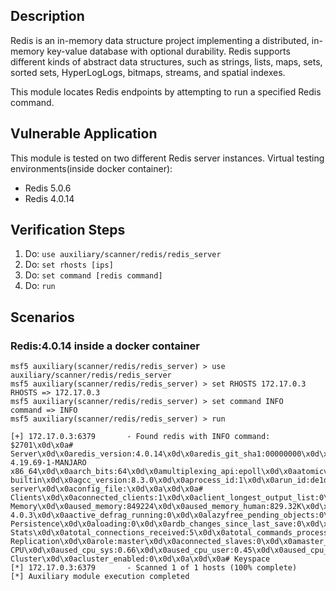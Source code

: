 ## Description

Redis is an in-memory data structure project implementing a distributed, in-memory key-value database with optional durability. Redis supports different kinds of abstract data structures, such as strings, lists, maps, sets, sorted sets, HyperLogLogs, bitmaps, streams, and spatial indexes.

This module locates Redis endpoints by attempting to run a specified Redis command.

## Vulnerable Application

This module is tested on two different Redis server instances.
Virtual testing environments(inside docker container): 
- Redis 5.0.6
- Redis 4.0.14


## Verification Steps

  1. Do: `use auxiliary/scanner/redis/redis_server`
  2. Do: `set rhosts [ips]`
  3. Do: `set command [redis command]`
  4. Do: `run`

## Scenarios

### Redis:4.0.14 inside a docker container
  ```
msf5 auxiliary(scanner/redis/redis_server) > use auxiliary/scanner/redis/redis_server
msf5 auxiliary(scanner/redis/redis_server) > set RHOSTS 172.17.0.3
RHOSTS => 172.17.0.3
msf5 auxiliary(scanner/redis/redis_server) > set command INFO
command => INFO
msf5 auxiliary(scanner/redis/redis_server) > run

[+] 172.17.0.3:6379       - Found redis with INFO command: $2701\x0d\x0a# Server\x0d\x0aredis_version:4.0.14\x0d\x0aredis_git_sha1:00000000\x0d\x0aredis_git_dirty:0\x0d\x0aredis_build_id:30850c2ae048947f\x0d\x0aredis_mode:standalone\x0d\x0aos:Linux 4.19.69-1-MANJARO x86_64\x0d\x0aarch_bits:64\x0d\x0amultiplexing_api:epoll\x0d\x0aatomicvar_api:atomic-builtin\x0d\x0agcc_version:8.3.0\x0d\x0aprocess_id:1\x0d\x0arun_id:de1d3d4547ce93ecad76de2efdbcf7ae2d456613\x0d\x0atcp_port:6379\x0d\x0auptime_in_seconds:564\x0d\x0auptime_in_days:0\x0d\x0ahz:10\x0d\x0alru_clock:10154159\x0d\x0aexecutable:/data/redis-server\x0d\x0aconfig_file:\x0d\x0a\x0d\x0a# Clients\x0d\x0aconnected_clients:1\x0d\x0aclient_longest_output_list:0\x0d\x0aclient_biggest_input_buf:0\x0d\x0ablocked_clients:0\x0d\x0a\x0d\x0a# Memory\x0d\x0aused_memory:849224\x0d\x0aused_memory_human:829.32K\x0d\x0aused_memory_rss:4464640\x0d\x0aused_memory_rss_human:4.26M\x0d\x0aused_memory_peak:849224\x0d\x0aused_memory_peak_human:829.32K\x0d\x0aused_memory_peak_perc:100.00%\x0d\x0aused_memory_overhead:836126\x0d\x0aused_memory_startup:786488\x0d\x0aused_memory_dataset:13098\x0d\x0aused_memory_dataset_perc:20.88%\x0d\x0atotal_system_memory:12010311680\x0d\x0atotal_system_memory_human:11.19G\x0d\x0aused_memory_lua:37888\x0d\x0aused_memory_lua_human:37.00K\x0d\x0amaxmemory:0\x0d\x0amaxmemory_human:0B\x0d\x0amaxmemory_policy:noeviction\x0d\x0amem_fragmentation_ratio:5.26\x0d\x0amem_allocator:jemalloc-4.0.3\x0d\x0aactive_defrag_running:0\x0d\x0alazyfree_pending_objects:0\x0d\x0a\x0d\x0a# Persistence\x0d\x0aloading:0\x0d\x0ardb_changes_since_last_save:0\x0d\x0ardb_bgsave_in_progress:0\x0d\x0ardb_last_save_time:1570434683\x0d\x0ardb_last_bgsave_status:ok\x0d\x0ardb_last_bgsave_time_sec:-1\x0d\x0ardb_current_bgsave_time_sec:-1\x0d\x0ardb_last_cow_size:0\x0d\x0aaof_enabled:0\x0d\x0aaof_rewrite_in_progress:0\x0d\x0aaof_rewrite_scheduled:0\x0d\x0aaof_last_rewrite_time_sec:-1\x0d\x0aaof_current_rewrite_time_sec:-1\x0d\x0aaof_last_bgrewrite_status:ok\x0d\x0aaof_last_write_status:ok\x0d\x0aaof_last_cow_size:0\x0d\x0a\x0d\x0a# Stats\x0d\x0atotal_connections_received:5\x0d\x0atotal_commands_processed:3\x0d\x0ainstantaneous_ops_per_sec:0\x0d\x0atotal_net_input_bytes:79\x0d\x0atotal_net_output_bytes:8191\x0d\x0ainstantaneous_input_kbps:0.00\x0d\x0ainstantaneous_output_kbps:0.00\x0d\x0arejected_connections:0\x0d\x0async_full:0\x0d\x0async_partial_ok:0\x0d\x0async_partial_err:0\x0d\x0aexpired_keys:0\x0d\x0aexpired_stale_perc:0.00\x0d\x0aexpired_time_cap_reached_count:0\x0d\x0aevicted_keys:0\x0d\x0akeyspace_hits:0\x0d\x0akeyspace_misses:0\x0d\x0apubsub_channels:0\x0d\x0apubsub_patterns:0\x0d\x0alatest_fork_usec:0\x0d\x0amigrate_cached_sockets:0\x0d\x0aslave_expires_tracked_keys:0\x0d\x0aactive_defrag_hits:0\x0d\x0aactive_defrag_misses:0\x0d\x0aactive_defrag_key_hits:0\x0d\x0aactive_defrag_key_misses:0\x0d\x0a\x0d\x0a# Replication\x0d\x0arole:master\x0d\x0aconnected_slaves:0\x0d\x0amaster_replid:0d4b69672220406a209cf68d63e22215f5bc8741\x0d\x0amaster_replid2:0000000000000000000000000000000000000000\x0d\x0amaster_repl_offset:0\x0d\x0asecond_repl_offset:-1\x0d\x0arepl_backlog_active:0\x0d\x0arepl_backlog_size:1048576\x0d\x0arepl_backlog_first_byte_offset:0\x0d\x0arepl_backlog_histlen:0\x0d\x0a\x0d\x0a# CPU\x0d\x0aused_cpu_sys:0.66\x0d\x0aused_cpu_user:0.45\x0d\x0aused_cpu_sys_children:0.00\x0d\x0aused_cpu_user_children:0.00\x0d\x0a\x0d\x0a# Cluster\x0d\x0acluster_enabled:0\x0d\x0a\x0d\x0a# Keyspace
[*] 172.17.0.3:6379       - Scanned 1 of 1 hosts (100% complete)
[*] Auxiliary module execution completed
  ```